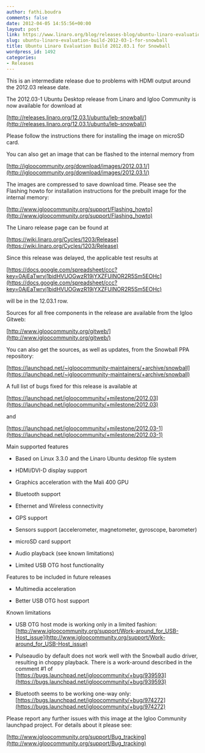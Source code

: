 ```yaml
---
author: fathi.boudra
comments: false
date: 2012-04-05 14:55:56+00:00
layout: post
link: https://www.linaro.org/blog/releases-blog/ubuntu-linaro-evaluation-build-2012-03-1-for-snowball/
slug: ubuntu-linaro-evaluation-build-2012-03-1-for-snowball
title: Ubuntu Linaro Evaluation Build 2012.03.1 for Snowball
wordpress_id: 1492
categories:
- Releases
---
```


This is an intermediate release due to problems with HDMI output around the 2012.03 release date.

The 2012.03-1 Ubuntu Desktop release from Linaro and Igloo Community is now available for download at

[http://releases.linaro.org/12.03.1/ubuntu/leb-snowball/](http://releases.linaro.org/12.03.1/ubuntu/leb-snowball/)

Please follow the instructions there for installing the image on microSD card.

You can also get an image that can be flashed to the internal memory from

[http://igloocommunity.org/download/images/2012.03.1/](http://igloocommunity.org/download/images/2012.03.1/)

The images are compressed to save download time. Please see the Flashing howto for installation instructions for the prebuilt image for the internal memory:

[http://www.igloocommunity.org/support/Flashing_howto](http://www.igloocommunity.org/support/Flashing_howto)

The Linaro release page can be found at

[https://wiki.linaro.org/Cycles/1203/Release](https://wiki.linaro.org/Cycles/1203/Release)

Since this release was delayed, the applicable test results at

[https://docs.google.com/spreadsheet/ccc?key=0AjEaTwrvj1bidHVUOGwzR19jYXZFUlNOR2R5Sm5EOHc](https://docs.google.com/spreadsheet/ccc?key=0AjEaTwrvj1bidHVUOGwzR19jYXZFUlNOR2R5Sm5EOHc)

will be in the 12.03.1 row.

Sources for all free components in the release are available from the Igloo Gitweb:

[http://www.igloocommunity.org/gitweb/](http://www.igloocommunity.org/gitweb/)

You can also get the sources, as well as updates, from the Snowball PPA repository:

[https://launchpad.net/~igloocommunity-maintainers/+archive/snowball](https://launchpad.net/~igloocommunity-maintainers/+archive/snowball)

A full list of bugs fixed for this release is available at

[https://launchpad.net/igloocommunity/+milestone/2012.03](https://launchpad.net/igloocommunity/+milestone/2012.03)

and

[https://launchpad.net/igloocommunity/+milestone/2012.03-1](https://launchpad.net/igloocommunity/+milestone/2012.03-1)

Main supported features



	
  * Based on Linux 3.3.0 and the Linaro Ubuntu desktop file system

	
  * HDMI/DVI-D display support

	
  * Graphics acceleration with the Mali 400 GPU

	
  * Bluetooth support

	
  * Ethernet and Wireless connectivity

	
  * GPS support

	
  * Sensors support (accelerometer, magnetometer, gyroscope, barometer)

	
  * microSD card support

	
  * Audio playback (see known limitations)

	
  * Limited USB OTG host functionality


Features to be included in future releases

	
  * Multimedia acceleration

	
  * Better USB OTG host support


Known limitations

	
  * USB OTG host mode is working only in a limited fashion:
[http://www.igloocommunity.org/support/Work-around_for_USB-Host_issue](http://www.igloocommunity.org/support/Work-around_for_USB-Host_issue)

	
  * Pulseaudio by default does not work well with the Snowball audio
driver, resulting in choppy playback. There is a work-around described
in the comment #1 of
[https://bugs.launchpad.net/igloocommunity/+bug/939593](https://bugs.launchpad.net/igloocommunity/+bug/939593)

	
  * Bluetooth seems to be working one-way only:
[https://bugs.launchpad.net/igloocommunity/+bug/974272](https://bugs.launchpad.net/igloocommunity/+bug/974272)


Please report any further issues with this image at the Igloo Community launchpad project. For details about it please see:

[http://www.igloocommunity.org/support/Bug_tracking](http://www.igloocommunity.org/support/Bug_tracking)

